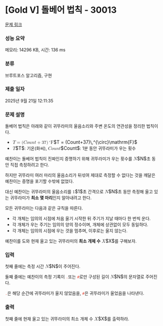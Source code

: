 # [Gold V] 돌베어 법칙 - 30013 

[문제 링크](https://www.acmicpc.net/problem/30013) 

### 성능 요약

메모리: 14296 KB, 시간: 136 ms

### 분류

브루트포스 알고리즘, 구현

### 제출 일자

2025년 9월 21일 12:11:35

### 문제 설명

<p>돌베어 법칙은 아래와 같이 귀뚜라미의 울음소리와 주변 온도의 연관성을 정리한 법칙이다.</p>

<ul>
	<li><mjx-container class="MathJax" jax="CHTML" style="font-size: 109%; position: relative;"> <mjx-math class="MJX-TEX" aria-hidden="true"><mjx-mi class="mjx-i"><mjx-c class="mjx-c1D447 TEX-I"></mjx-c></mjx-mi><mjx-mo class="mjx-n" space="4"><mjx-c class="mjx-c3D"></mjx-c></mjx-mo><mjx-mo class="mjx-n" space="4"><mjx-c class="mjx-c28"></mjx-c></mjx-mo><mjx-mi class="mjx-i"><mjx-c class="mjx-c1D436 TEX-I"></mjx-c></mjx-mi><mjx-mi class="mjx-i"><mjx-c class="mjx-c1D45C TEX-I"></mjx-c></mjx-mi><mjx-mi class="mjx-i"><mjx-c class="mjx-c1D462 TEX-I"></mjx-c></mjx-mi><mjx-mi class="mjx-i"><mjx-c class="mjx-c1D45B TEX-I"></mjx-c></mjx-mi><mjx-mi class="mjx-i"><mjx-c class="mjx-c1D461 TEX-I"></mjx-c></mjx-mi><mjx-mo class="mjx-n" space="3"><mjx-c class="mjx-c2B"></mjx-c></mjx-mo><mjx-mn class="mjx-n" space="3"><mjx-c class="mjx-c33"></mjx-c><mjx-c class="mjx-c37"></mjx-c></mjx-mn><mjx-mo class="mjx-n"><mjx-c class="mjx-c29"></mjx-c></mjx-mo><mjx-msup><mjx-mstyle><mjx-mspace style="width: 0.167em;"></mjx-mspace></mjx-mstyle><mjx-script style="vertical-align: 0.363em;"><mjx-texatom size="s" texclass="ORD"><mjx-mo class="mjx-n"><mjx-c class="mjx-c2218"></mjx-c></mjx-mo></mjx-texatom></mjx-script></mjx-msup><mjx-texatom texclass="ORD"><mjx-mi class="mjx-n"><mjx-c class="mjx-c46"></mjx-c></mjx-mi></mjx-texatom></mjx-math><mjx-assistive-mml unselectable="on" display="inline"><math xmlns="http://www.w3.org/1998/Math/MathML"><mi>T</mi><mo>=</mo><mo stretchy="false">(</mo><mi>C</mi><mi>o</mi><mi>u</mi><mi>n</mi><mi>t</mi><mo>+</mo><mn>37</mn><mo stretchy="false">)</mo><msup><mstyle scriptlevel="0"><mspace width="0.167em"></mspace></mstyle><mrow data-mjx-texclass="ORD"><mo>∘</mo></mrow></msup><mrow data-mjx-texclass="ORD"><mi mathvariant="normal">F</mi></mrow></math></mjx-assistive-mml><span aria-hidden="true" class="no-mathjax mjx-copytext">$T = (Count+37)\,^{\circ}\mathrm{F}$</span> </mjx-container></li>
	<li><mjx-container class="MathJax" jax="CHTML" style="font-size: 109%; position: relative;"> <mjx-math class="MJX-TEX" aria-hidden="true"><mjx-mi class="mjx-i"><mjx-c class="mjx-c1D447 TEX-I"></mjx-c></mjx-mi></mjx-math><mjx-assistive-mml unselectable="on" display="inline"><math xmlns="http://www.w3.org/1998/Math/MathML"><mi>T</mi></math></mjx-assistive-mml><span aria-hidden="true" class="no-mathjax mjx-copytext">$T$</span></mjx-container>: 기온(화씨), <mjx-container class="MathJax" jax="CHTML" style="font-size: 109%; position: relative;"><mjx-math class="MJX-TEX" aria-hidden="true"><mjx-mi class="mjx-i"><mjx-c class="mjx-c1D436 TEX-I"></mjx-c></mjx-mi><mjx-mi class="mjx-i"><mjx-c class="mjx-c1D45C TEX-I"></mjx-c></mjx-mi><mjx-mi class="mjx-i"><mjx-c class="mjx-c1D462 TEX-I"></mjx-c></mjx-mi><mjx-mi class="mjx-i"><mjx-c class="mjx-c1D45B TEX-I"></mjx-c></mjx-mi><mjx-mi class="mjx-i"><mjx-c class="mjx-c1D461 TEX-I"></mjx-c></mjx-mi></mjx-math><mjx-assistive-mml unselectable="on" display="inline"><math xmlns="http://www.w3.org/1998/Math/MathML"><mi>C</mi><mi>o</mi><mi>u</mi><mi>n</mi><mi>t</mi></math></mjx-assistive-mml><span aria-hidden="true" class="no-mathjax mjx-copytext">$Count$</span></mjx-container>: 1분 동안 귀뚜라미가 우는 횟수</li>
</ul>

<p>예찬이는 돌베어 법칙이 진짜인지 증명하기 위해 귀뚜라미가 우는 횟수를 <mjx-container class="MathJax" jax="CHTML" style="font-size: 109%; position: relative;"><mjx-math class="MJX-TEX" aria-hidden="true"><mjx-mi class="mjx-i"><mjx-c class="mjx-c1D441 TEX-I"></mjx-c></mjx-mi></mjx-math><mjx-assistive-mml unselectable="on" display="inline"><math xmlns="http://www.w3.org/1998/Math/MathML"><mi>N</mi></math></mjx-assistive-mml><span aria-hidden="true" class="no-mathjax mjx-copytext">$N$</span></mjx-container>초 동안 직접 측정하려고 한다.</p>

<p>하지만 귀뚜라미 여러 마리의 울음소리가 뒤섞여 제대로 측정할 수 없다는 것을 깨달은 예찬이는 증명을 포기할 수밖에 없었다.</p>

<p>대신 예찬이는 귀뚜라미의 울음소리를 <mjx-container class="MathJax" jax="CHTML" style="font-size: 109%; position: relative;"><mjx-math class="MJX-TEX" aria-hidden="true"><mjx-mn class="mjx-n"><mjx-c class="mjx-c31"></mjx-c></mjx-mn></mjx-math><mjx-assistive-mml unselectable="on" display="inline"><math xmlns="http://www.w3.org/1998/Math/MathML"><mn>1</mn></math></mjx-assistive-mml><span aria-hidden="true" class="no-mathjax mjx-copytext">$1$</span></mjx-container>초 간격으로 <mjx-container class="MathJax" jax="CHTML" style="font-size: 109%; position: relative;"><mjx-math class="MJX-TEX" aria-hidden="true"><mjx-mi class="mjx-i"><mjx-c class="mjx-c1D441 TEX-I"></mjx-c></mjx-mi></mjx-math><mjx-assistive-mml unselectable="on" display="inline"><math xmlns="http://www.w3.org/1998/Math/MathML"><mi>N</mi></math></mjx-assistive-mml><span aria-hidden="true" class="no-mathjax mjx-copytext">$N$</span></mjx-container>초 동안 측정해 울고 있는 귀뚜라미가 <strong>최소 몇 마리</strong>인지 알아내려고 한다.</p>

<p>모든 귀뚜라미는 다음과 같은 규칙을 따른다.</p>

<ul>
	<li>각 개체는 임의의 시점에 처음 울기 시작한 뒤 주기가 지날 때마다 한 번씩 운다.</li>
	<li>각 개체가 우는 주기는 임의의 양의 정수이며, 개체에 상관없이 모두 동일하다.</li>
	<li>각 개체는 임의의 시점에 우는 것을 멈추며, 이후로는 울지 않는다.</li>
</ul>

<p>예찬이를 도와 현재 울고 있는 귀뚜라미의 <strong>최소 개체 수</strong> <mjx-container class="MathJax" jax="CHTML" style="font-size: 109%; position: relative;"><mjx-math class="MJX-TEX" aria-hidden="true"><mjx-mi class="mjx-i"><mjx-c class="mjx-c1D44B TEX-I"></mjx-c></mjx-mi></mjx-math><mjx-assistive-mml unselectable="on" display="inline"><math xmlns="http://www.w3.org/1998/Math/MathML"><mi>X</mi></math></mjx-assistive-mml><span aria-hidden="true" class="no-mathjax mjx-copytext">$X$</span></mjx-container>를 구해보자.</p>

### 입력 

 <p>첫째 줄에는 측정 시간 <mjx-container class="MathJax" jax="CHTML" style="font-size: 109%; position: relative;"><mjx-math class="MJX-TEX" aria-hidden="true"><mjx-mi class="mjx-i"><mjx-c class="mjx-c1D441 TEX-I"></mjx-c></mjx-mi></mjx-math><mjx-assistive-mml unselectable="on" display="inline"><math xmlns="http://www.w3.org/1998/Math/MathML"><mi>N</mi></math></mjx-assistive-mml><span aria-hidden="true" class="no-mathjax mjx-copytext">$N$</span></mjx-container>이 주어진다.</p>

<p>둘째 줄에는 예찬이의 측정 기록이 <code><span style="color:#e74c3c;">.</span></code>또는 <code><span style="color:#e74c3c;">#</span></code>로만 구성된 길이 <mjx-container class="MathJax" jax="CHTML" style="font-size: 109%; position: relative;"><mjx-math class="MJX-TEX" aria-hidden="true"><mjx-mi class="mjx-i"><mjx-c class="mjx-c1D441 TEX-I"></mjx-c></mjx-mi></mjx-math><mjx-assistive-mml unselectable="on" display="inline"><math xmlns="http://www.w3.org/1998/Math/MathML"><mi>N</mi></math></mjx-assistive-mml><span aria-hidden="true" class="no-mathjax mjx-copytext">$N$</span></mjx-container>의 문자열로 주어진다. </p>

<p><code><span style="color:#e74c3c;">.</span></code>은 해당 순간에 귀뚜라미가 울지 않았음을, <code><span style="color:#e74c3c;">#</span></code>은 귀뚜라미가 울었음을 나타낸다.</p>

### 출력 

 <p>첫째 줄에 현재 울고 있는 귀뚜라미의 최소 개체 수 <mjx-container class="MathJax" jax="CHTML" style="font-size: 109%; position: relative;"><mjx-math class="MJX-TEX" aria-hidden="true"><mjx-mi class="mjx-i"><mjx-c class="mjx-c1D44B TEX-I"></mjx-c></mjx-mi></mjx-math><mjx-assistive-mml unselectable="on" display="inline"><math xmlns="http://www.w3.org/1998/Math/MathML"><mi>X</mi></math></mjx-assistive-mml><span aria-hidden="true" class="no-mathjax mjx-copytext">$X$</span></mjx-container>를 출력하라.</p>

